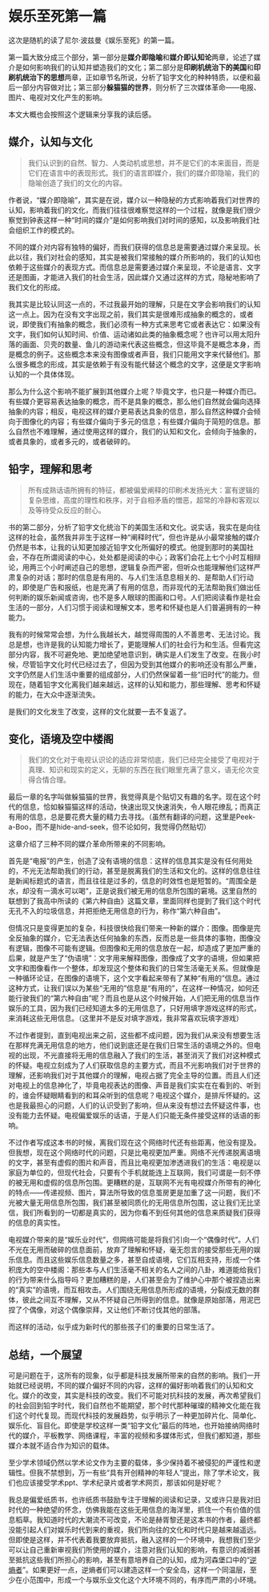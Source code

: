 # 娱乐至死第一篇

这次是随机的读了尼尔·波兹曼《娱乐至死》的第一篇。

第一篇大致分成三个部分，第一部分是**媒介即隐喻**和**媒介即认知论**两章，论述了媒介是如何影响我们的认知并塑造我们的文化；第二部分是**印刷机统治下的美国**和**印刷机统治下的思想**两章，正如章节名所说，分析了铅字文化的种种特质，以便和最后一部分内容做对比；第三部分**躲猫猫的世界**，则分析了三次媒体革命——电报、图片、电视对文化产生的影响。

本文大概也会按照这个逻辑来分享我的读后感。

## 媒介，认知与文化

> 我们认识到的自然、智力、人类动机或思想，并不是它们的本来面目，而是它们在语言中的表现形式。我们的语言即媒介，我们的媒介即隐喻，我们的隐喻创造了我们的文化的内容。

作者说，“媒介即隐喻”，其实是在说，媒介以一种隐秘的方式影响着我们对世界的认知，影响着我们的文化，而我们往往很难察觉这样的一个过程，就像是我们很少察觉到钟表这样一种“时间的媒介”是如何影响我们对时间的感知，以及影响我们社会组织工作的模式的。

不同的媒介对内容有独特的偏好，而我们获得的信息总是需要通过媒介来呈现。长此以往，我们对社会的感知，其实是被我们常接触的媒介所影响的，我们的认知也依赖于这些媒介的表现方式。而信息总是需要通过媒介来呈现，不论是语言、文字还是图画，才能进入我们的社会生活，因此媒介又通过这样的方式，隐秘地影响了我们文化的形成。

我其实是比较认同这一点的，不过我最开始的理解，只是在文字会影响我们的认知这一点上。因为在没有文字出现之前，我们其实是很难形成抽象的概念的，或者说，即使我们有抽象的概念，我们必须有一种方式来思考它或者表达它：如果没有文字，我们如何认知时间、价值、运动诸如此类的抽象概念呢？也许可以用太阳升落的画面、贝壳的数量、鱼儿的游动来代表这些概念，但这毕竟不是概念本身，而是概念的例子。这些概念本来没有图像或者声音，我们只能用文字来代替他们。那么很多概念的形成，其实是依赖于有没有能代替这个概念的文字，这便是文字影响认知的一个具体体现。

那么为什么这个影响不能扩展到其他媒介上呢？毕竟文字，也只是一种媒介而已。有些媒介更容易表达抽象的概念，而不是具象的概念，那么他们自然就会偏向选择抽象的内容；相反，电视这样的媒介更易表达具象的信息，那么自然这种媒介会倾向于图像化的内容；有些媒介偏向于多元的信息；有些媒介偏向于简短的信息。那么自然也不难理解，通过使用这样的媒介，我们的认知和文化，会倾向于抽象的，或者具象的，或者多元的，或者破碎的。

## 铅字，理解和思考

> 所有成熟话语所拥有的特征，都被偏爱阐释的印刷术发扬光大：富有逻辑的复杂思维，高度的理性和秩序，对于自相矛盾的憎恶，超常的冷静和客观以及等待受众反应的耐心。

书的第二部分，分析了铅字文化统治下的美国生活和文化。说实话，我实在是向往这样的社会，虽然我并非生于这样一种“阐释时代”，但也许是从小最常接触的媒介仍然是书本，让我的认知更加接近铅字文化所偏好的模式。他提到那时的美国社会，不存在所谓阅读的中心，处处都是阅读的中心；政客们会花上七个小时互相辩论，用两三个小时阐述自己的思想，逻辑复杂而严密，但听众也能理解他们这样严肃复杂的对话；那时的信息是有用的、与人们生活息息相关的、是帮助人们行动的，即使是广告和报纸，也是充满了有用的信息，而非现代的无法帮助我们做出任何判断的娱乐新闻或咨询，也不是多人眼球的图画和口号。人们把阅读看作是社会生活的一部分，人们习惯于阅读和理解文本，思考和怀疑也是人们普遍拥有的一种能力。

我有的时候常常会想，为什么我越长大，越觉得周围的人不善思考、无法讨论。我总是想，也许是我的认知能力增长了，更能理解人们的社会行为和生活。但看完这部分内容，我不可避免地、更加绝望地意识到，确实是人们发生了改变。在我小时候，尽管铅字文化时代已经过去了，但因为受到其他媒介的影响还没有那么严重，文字仍然是人们生活中重要的组成部分，人们仍然保留着一些“旧时代”的能力。但现在，随着铅字文化离我们越来越远，这样的认知和能力，那些理解、思考和怀疑的能力，在大众中逐渐流失。

是我们的文化发生了改变，这样的文化就要一去不复返了。

## 变化，语境及空中楼阁

> 我们的文化对于电视认识论的适应非常彻底，我们已经完全接受了电视对于真理、知识和现实的定义，无聊的东西在我们眼里充满了意义，语无伦次变得合情合理。
>

最后一章的名字叫做躲猫猫的世界，我觉得真是个贴切又有趣的名字。现在这个时代的信息，恰如躲猫猫这样的活动，快速出现又快速消失，令人眼花缭乱；而真正有用的信息，总是要花费大量的精力去寻找。（虽然有翻译的问题，这里是Peek-a-Boo，而不是hide-and-seek，但不论如何，我觉得仍然贴切）

这章介绍了三种不同的媒介革命所带来的不同影响。

首先是“电报”的产生，创造了没有语境的信息：这样的信息其实是没有任何用处的，不光无法帮助我们的行动，甚至是脱离我们的生活和文化的。这样的信息往往是新闻标题式的语言，而且往往是过多的，信息的时效性也是短暂的。“周围全是水，却没有一滴水可以喝”，正是说我们被无用的信息所包围的窘境。这里自然的联想到了我高中所读的《第六种自由》这篇文章，里面同样也提到了我们这个时代无孔不入的垃圾信息，并把拒绝无用信息的行为，称作“第六种自由”。

但情况只是变得更加的复杂，科技很快给我们带来一种新的媒介：图像。图像是完全反抽象的媒介，它无法表达任何抽象的东西，反而总是一些具体的事物，图像没有逻辑，图像不可能有逻辑。但图像和无用的信息放在一起，却造成了更加严重的后果，就是产生了“伪语境”：文字用来解释图像，图像成了文字的语境，但如果把文字和图像看作一个整体，却发现这个整体和我们的日常生活毫无关系。但就像是一种循环论证，在图像的语境下，这个文字看起来带有了某种“有用的”信息。通过这种方式，让我们误以为某些“无用的”信息是“有用的”，在这样一种情况，如何还能行驶我们的“第六种自由”呢？而且也是从这个时候开始，人们把无用的信息当作娱乐的工具，因为我们已经知道太多的无用信息了，只好用填字游戏这样的形式，来消耗这些无用信息。（这里并不是反对填字游戏，我非常喜欢玩填字游戏）

不过作者提到，直到电视出来之前，这些都不成问题，因为我们从来没有想要生活在那样充满无用信息的地方，他们说到底还是在我们日常生活的语境之外的。但电视的出现，不光直接将无用的信息融入了我们的生活，甚至消灭了我们对这种模式的怀疑。电视立刻成为了人们获取信息的主要方式，而且不光影响我们对于世界的理解，还影响我们对于其他媒介的理解，电视占据了完全主导的位置。而且人们还对电视上的信息神化了，毕竟电视表达的图像、声音是我们实实在在看到的、听到的，谁会怀疑眼睛看到的和耳朵听到的信息呢？电视这个媒介，是排斥怀疑的。这也是我最担心的问题，人们的认识受到了影响，但从来没有想过去怀疑这件事，也没有能力去怀疑。电视偏爱娱乐的话语，于是人们只能无条件接受这样的话语的影响。

不过作者写成这本书的时候，离我们现在这个网络时代还有些距离，他没有提及。但我想，现在这个网络时代的问题，只是比电视更加严重。网络不光传递脱离语境的文字，甚至有虚假的图片和声音，而且比电视更加渗透进我们的生活：电视是以家庭为单位的，但现代社会，只要有个手机就能连上互联网，我们可谓是一刻不停的被无用和虚假的信息所包围。更糟糕的是，互联网不光有电视媒介所带有的神化的特点——传递视频、图片，算法所导致的信息茧房更是加重了这一问题，我们不光被大量无用信息所包围，我们甚至被同质化的无用信息所包围，这让我们无比坚信，我们所看到的一切都是真实的，因为你看不到任何其他的信息来质疑我们获得的信息的真实性。

电视媒介带来的是“娱乐业时代”，但网络可能是将我们引向一个“偶像时代”。人们不光在无用而破碎的信息面前，放弃了理解和怀疑，毫无怨言的接受那些无用的娱乐信息。而且这些娱乐信息数量之多，甚至自成语境，它们互相支持，形成一个体积庞大的空中楼阁：那些本与人们生活毫不相关的名人之间的八卦，难道能给我们的行为带来什么指导吗？更加糟糕的是，人们甚至会为了维护心中那个被捏造出来的“真实”的语境，而互相攻击。人们围绕无用信息所形成的语境，分裂成无数的群体，彼此之间互不理解，又从不怀疑自己所得到的信息。就像是原始部落，用泥巴捏了个偶像，对这个偶像崇拜，又让他们不断讨伐其他的部落。

而这样的活动，似乎成为新时代的那些孩子们的重要的日常生活了。

## 总结，一个展望

可是问题在于，这所有的现象，似乎都是科技发展所带来的自然的影响。我们一开始就已经说明，不同的媒介偏好不同的内容，这样的偏好影响着我们的认知和文化。媒介的改变，其实是科技的改变。我们不可能对抗科技的发展，再次希望我们的社会回到铅字时代，我们自然也不能期望，那个时代那种璀璨的精神文化能在我们这个时代复现。而现代科技的发展趋势，似乎明示了一种更加碎片化、简单化、娱乐化、盲目化。即使是学校这样一类“铅字文化”最后的阵地，也开始接纳网络时代的媒介，平板教学、网络课程，丰富的视频和多媒体形式，但我们都知道，那些媒介本就不适合作为知识的载体。

至少学术领域仍然以学术论文作为主要的载体，多少保持着不被侵犯的严谨性和逻辑性。但我不禁想到，万一有些“具有开创精神的年轻人”提出，除了学术论文，我们也应该接受学术ppt、学术纪录片或者学术网页，那该如何是好呢？

我总是偏爱纸质书，也许纸质书鼓励专注于理解的阅读和记录，又或许只是我对旧时代的一种绝望的怀念，仿佛我能在这些无用信息的海洋里，抓住一个有价值的信息稻草。我知道时代的大潮流不可改变，不论是赫胥黎还是这本书的作者，最终都没能引起人们对娱乐时代到来的重视，我们所向往的文化和时代只是越来越遥远。但即使是这样，并不代表着我要放弃抵抗，融入这样的一个环境中，我想我们至少可以让自己重新审视我们所使用的媒介，注意对我们认知的影响，有意识的减弱甚至抵抗这些我们所担心的影响，甚至有意培养自己的认知，成为河森堡口中的“[逆熵者](https://www.zhihu.com/pin/1225382251678396416)”。如果更好一点，逆熵者们可以建造这样一个安全岛，这样一个同温层，至少在小范围中，形成一个与娱乐业文化这个大环境不同的，有序而严肃的小环境。
